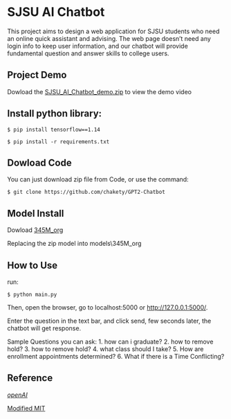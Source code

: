 # SJSU AI Chatbot

This project aims to design a web application for SJSU students who need an online quick assistant and advising. The web page doesn’t need any login info to keep user information, and our chatbot will provide fundamental question and answer skills to college users.

## Project Demo
Dowload the  [SJSU_AI_Chatbot_demo.zip](https://drive.google.com/drive/folders/1_1n2CdniG9UY4QEEr7g4WKkOVHWmjRPx?usp=sharing) to view the demo video

## Install python library:
```
$ pip install tensorflow==1.14
```

```
$ pip install -r requirements.txt
```
## Dowload Code
You can just download zip file from Code, or use the command:
```
$ git clone https://github.com/chakety/GPT2-Chatbot
```

## Model Install 
Dowload [345M_org](https://drive.google.com/drive/folders/1_1n2CdniG9UY4QEEr7g4WKkOVHWmjRPx?usp=sharing)

Replacing the zip model into models\345M_org

## How to Use
run:
```
$ python main.py
```
Then, open the browser, go to localhost:5000 or http://127.0.0.1:5000/.

Enter the question in the text bar, and click send, few seconds later, the chatbot will get response.

Sample Questions you can ask:
    1. how can i graduate?
    2. how to remove hold?
    3. how to remove hold?
    4. what class should I take?
    5. How are enrollment appointments determined?
    6. What if there is a Time Conflicting?





## Reference
[*openAI*](https://github.com/openai/gpt-2)<br>

[Modified MIT](./LICENSE)
